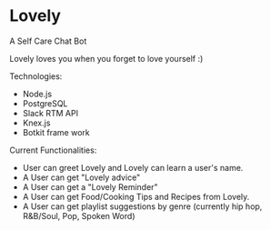 # Lovely
A Self Care Chat Bot

Lovely loves you when you forget to love yourself :)

Technologies:

- Node.js
- PostgreSQL
- Slack RTM API
- Knex.js
- Botkit frame work

Current Functionalities:

- User can greet Lovely and Lovely can learn a user's name.
- A User can get "Lovely advice"
- A User can get a "Lovely Reminder"
- A User can get Food/Cooking Tips and Recipes from Lovely.
- A User can get playlist suggestions by genre (currently hip hop, R&B/Soul, Pop, Spoken Word)

